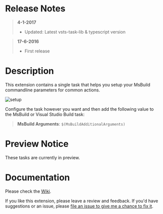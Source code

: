 # Release Notes

> **4-1-2017**
> - Updated: Latest vsts-task-lib & typescript version

> **17-6-2016**
> - First release


# Description

This extension contains a single task that helps you setup your MsBuild commandline parameters for common actions.

![setup](https://raw.githubusercontent.com/jessehouwing/vsts-msbuild-helper-task/main/extension/images/Screenshots/setup.png)

Configure the task however you want and then add the following value to the MsBuild or Visual Studio Build task:

> **MsBuild Arguments**: `$(MsBuildAdditionalArguments)`

# Preview Notice

These tasks are currently in preview.

# Documentation

Please check the [Wiki](https://github.com/jessehouwing/vsts-msbuild-helper-task/wiki).

If you like this extension, please leave a review and feedback. If you'd have suggestions or an issue, please [file an issue to give me a chance to fix it](https://github.com/jessehouwing/vsts-msbuild-helper-task/issues).
